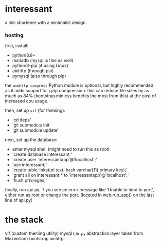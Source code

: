 # interessant

a link shortener with a minimalist design.

### hosting

first, install:
- python3.8+
- mariadb (mysql is fine as well)
- python3-pip (if using Linux)
- aiohttp (through pip)
- pymysql (also through pip)

the `aiohttp-compress` Python module is optional, but highly recommended as it adds support for gzip compression.
this can reduce file sizes by as much as 84% (bootstrap.min.css benefits the most from this) at the cost of increased cpu usage.

then, set up `vif` (for theming):
- 'cd deps'
- 'git submodule init'
- 'git submodule update'

next, set up the database:
- enter mysql shell (might need to run this as root)
- 'create database interessant;'
- 'create user 'interessantapp'@'localhost';'
- 'use interessant;'
- 'create table links(url text, hash varchar(11) primary key);'
- 'grant all on interessant.* to 'interessantapp'@'localhost';'
- 'flush privileges;'

finally, run api.py.
if you see an error message like 'Unable to bind to port', either run as root or change the port. (located in web.run_app() on the last line of api.py) 

# the stack
vif (custom theming utility)
mysql (`db.py` abstraction layer taken from Maximilian)
bootstrap
aiohttp
